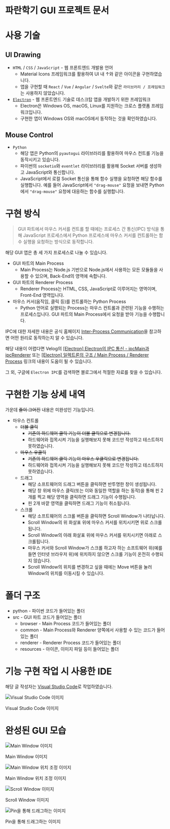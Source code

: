 # 파란학기 GUI 프로젝트 문서

# 사용 기술

## UI Drawing

- `HTML` / `CSS` / `JavaScript` - 웹 프론트엔드 개발용 언어
    - Material Icons 프레임워크를 활용하여 UI 내 ↑와 같은 아이콘을 구현하였습니다.
    - 앱을 구현할 때 `React` / `Vue` / `Angular` / `Svelte`와 같은 `라이브러리 / 프레임워크`는 사용하지 않았습니다.
- [`Electron`](https://www.electronjs.org) - 웹 프론트엔드 기술로 데스크탑 앱을 개발하기 위한 프레임워크
    - Electron은 Windows OS, macOS, Linux를 지원하는 크로스 플랫폼 프레임워크입니다.
    - 구현한 앱이 Windows OS와 macOS에서 동작하는 것을 확인하였습니다.

## Mouse Control

- `Python`
    - 해당 앱은 Python의 `pyautogui` 라이브러리를 활용하여 마우스 컨트롤 기능을 동작시키고 있습니다.
    - 파이썬의 `socketio`와 `eventlet` 라이브러리를 활용해 Socket 서버를 생성하고 JavaScript와 통신합니다.
    - JavaScript에서 로컬 Socket 통신을 통해 함수 실행을 요청하면 해당 함수를 실행합니다. 예를 들어 JavaScript에서 `"drag-mouse"` 요청을 보내면 Python에서 `"drag-mouse"` 요청에 대응하는 함수를 실행합니다.

# 구현 방식

> GUI 파트에서 마우스 커서를 컨트롤 할 때에는 프로세스 간 통신(IPC) 방식을 통해 JavaScript 프로세스에서 Python 프로세스에 마우스 커서를 컨트롤하는 함수 실행을 요청하는 방식으로 동작합니다.

해당 GUI 앱은 총 세 가지 프로세스로 나눌 수 있습니다.

- GUI 파트의 Main Process
    - Main Process는 Node.js 기반으로 Node.js에서 사용하는 모든 모듈들을 사용할 수 있으며, Back-End의 영역에 속합니다.
- GUI 파트의 Renderer Process
    - Renderer Process는 HTML, CSS, JavaScript로 이루어지는 영역이며, Front-End 영역입니다.
- 마우스 커서(움직임, 클릭 등)를 컨트롤하는 Python Process
    - Python 언어로 실행되는 Process는 마우스 컨트롤과 관련된 기능을 수행하는 프로세스입니다. GUI 파트의 Main Process에서 요청을 받아 기능을 수행합니다.

IPC에 대한 자세한 내용은 공식 홈페이지 [Inter-Process Communication](https://www.electronjs.org/docs/latest/tutorial/ipc)을 참고하면 어떤 원리로 동작하는지 알 수 있습니다.

해당 내용이 어렵다면 Velog의 [[Electron] Electron의 IPC 통신 - ipcMain과 ipcRenderer](https://velog.io/@minidoo/Electron-Electron%EC%9D%98-IPC-%ED%86%B5%EC%8B%A0-ipcMain%EA%B3%BC-ipcRenderer) 또는 [[Electron] 일렉트론의 구조 / Main Process / Renderer Process](https://lifeinprogram.tistory.com/4) 링크의 내용이 도움이 될 수 있습니다.

그 외, 구글에 `Electron IPC`를 검색하면 블로그에서 적절한 자료를 찾을 수 있습니다.

# 구현한 기능 상세 내역

가운데 ~~줄이 그어진~~ 내용은 미완성인 기능입니다.

- 마우스 컨트롤
    - ~~더블 클릭~~
        - ~~기존의 하드웨어 클릭 기능이 더블 클릭으로 변경됩니다.~~
        - 하드웨어와 접목시켜 기능을 실행해보지 못해 코드만 작성하고 테스트하지 못하였습니다.
    - ~~마우스 우클릭~~
        - ~~기존의 하드웨어 클릭 기능이 마우스 우클릭으로 변경됩니다.~~
        - 하드웨어와 접목시켜 기능을 실행해보지 못해 코드만 작성하고 테스트하지 못하였습니다.
    - 드래그
        - 해당 소프트웨어의 드래그 버튼을 클릭하면 반투명한 창이 생성됩니다.
        - 해당 창 위에 마우스 클릭(또는 이와 동일한 역할을 하는 동작)을 통해 핀 2개를 찍고 해당 영역을 클릭하면 드래그 기능이 수행됩니다.
        - 핀 2개 바깥 영역을 클릭하면 드래그 기능이 취소됩니다.
    - 스크롤
        - 해당 소프트웨어의 스크롤 버튼을 클릭하면 Scroll Window가 나타납니다.
        - Scroll Window의 위 화살표 위에 마우스 커서를 위치시키면 위로 스크롤됩니다.
        - Scroll Window의 아래 화살표 위에 마우스 커서를 위치시키면 아래로 스크롤됩니다.
        - 마우스 커서와 Scroll Window가 스크롤 하고자 하는 소프트웨어 위(예를 들면 인터넷 브라우저 위)에 위치하지 않으면 스크롤 기능이 온전히 수행되지 않습니다.
        - Scroll Window의 위치를 변경하고 싶을 때에는 Move 버튼을 눌러 Window의 위치를 이동시킬 수 있습니다.

# 폴더 구조

- python - 파이썬 코드가 들어있는 폴더
- src - GUI 파트 코드가 들어있는 폴더
    - browser - Main Process 코드가 들어있는 폴더
    - common - Main Process와 Renderer 양쪽에서 사용할 수 있는 코드가 들어있는 폴더
    - renderer - Renderer Process 코드가 들어있는 폴더
    - resources - 아이콘, 이미지 파일 등이 들어있는 폴더

# 기능 구현 작업 시 사용한 IDE

해당 글 작성자는 [Visual Studio Code](https://code.visualstudio.com)로 작업하였습니다.

![Visual Studio Code 이미지](vscode.png)

Visual Studio Code 이미지

# 완성된 GUI 모습

![Main Window 이미지](main_window.png)

Main Window 이미지

![Main Window 위치 조정 이미지](main_window_move.png)

Main Window 위치 조정 이미지

![Scroll Window 이미지](scroll_window.png)

Scroll Window 이미지

![Pin을 통해 드래그하는 이미지](pin_window.png)

Pin을 통해 드래그하는 이미지